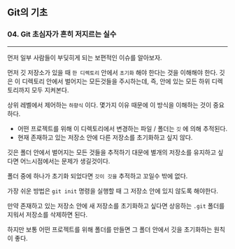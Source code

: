 ## Git의 기초

### 04. Git 초심자가 흔히 저지르는 실수

---

먼저 일부 사람들이 부딪히게 되는 보편적인 이슈를 알아보자.

먼저 깃 저장소가 있을 때 `한 디렉토리` 안에서 `초기화` 해야 한다는 것을 이해해야 한다.
깃은 이 디렉토리 안에서 벌어지는 모든것들을 주시하는데, 즉, 안에 있는 모든 하위 디렉토리까지 모두 지켜본다.

상위 레벨에서 제어하는 `하향식` 이다.
몇가지 이유 때문에 이 방식을 이해하는 것이 중요하다.

- 어떤 프로젝트를 위해 이 디렉토리에서 변경하는 파일 / 폴더는 `깃` 에 의해 추적된다.
- 현재 존재하고 있는 저장소 안에 다른 저장소를 초기화하고 싶지 않다.

깃은 폴더 안에서 벌어지는 모든 것들을 추적하기 대문에 별개의 저장소를 유지하고 싶다면 어느시점에서는 문제가 생길것이다.

폴더 중에 하나가 초기화 되었다면 `깃이 깃을` 추적하고 꼬일수 밖에 없다.

가장 쉬운 방법은 `git init` 명령을 실행할 때 그 저장소 안에 있지 않도록 해야한다.

만약 존재하고 있는 저장소 안에 새 저장소를 초기화하고 싶다면 상응하는 `.git` 폴더를 지워서 저장소를 삭제하면 된다.

하지만 보통 어떤 프로젝트를 위해 폴더를 만들면 그 폴더 안에서 깃을 초기화하는 원칙이 좋다.
